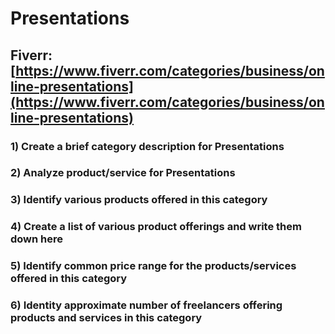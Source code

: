# Presentations
## Fiverr: [https://www.fiverr.com/categories/business/online-presentations](https://www.fiverr.com/categories/business/online-presentations)
### 1) Create a brief category description for Presentations
### 2) Analyze product/service for Presentations
### 3) Identify various products offered in this category
### 4) Create a list of various product offerings and write them down here
### 5) Identify common price range for the products/services offered in this category
### 6) Identity approximate number of freelancers offering products and services in this category

